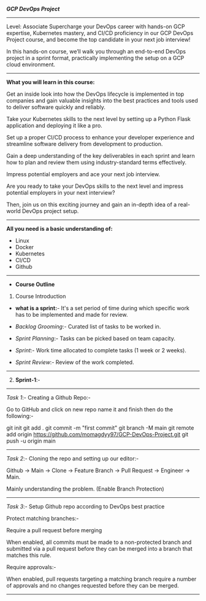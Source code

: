 ***GCP DevOps Project***

----------------------------------------------------------------------------------------------------------------------------------------------------------------------------

Level: Associate
Supercharge your DevOps career with hands-on GCP expertise, Kubernetes mastery, and CI/CD proficiency in our GCP DevOps Project course, and become the top candidate in your next job interview!

In this hands-on course, we’ll walk you through an end-to-end DevOps project in a sprint format, practically implementing the setup on a GCP cloud environment. 

----------------------------------------------------------------------------------------------------------------------------------------------------------------------------


**What you will learn in this course:**

Get an inside look into how the DevOps lifecycle is implemented in top companies and gain valuable insights into the best practices and tools used to deliver software quickly and reliably.

Take your Kubernetes skills to the next level by setting up a Python Flask application and deploying it like a pro.

Set up a proper CI/CD process to enhance your developer experience and streamline software delivery from development to production.

Gain a deep understanding of the key deliverables in each sprint and learn how to plan and review them using industry-standard terms effectively.

Impress potential employers and ace your next job interview.

Are you ready to take your DevOps skills to the next level and impress potential employers in your next interview? 

Then, join us on this exciting journey and gain an in-depth idea of a real-world DevOps project setup. 

----------------------------------------------------------------------------------------------------------------------------------------------------------------------------

**All you need is a basic understanding of:**

- Linux
- Docker
- Kubernetes
- CI/CD
- Github

----------------------------------------------------------------------------------------------------------------------------------------------------------------------------

- **Course Outline**

1. Course Introduction

- **what is a sprint:**- It's a set period of time during which specific work has to be implemented and made for review.

- *Backlog Grooming*:- Curated list of tasks to be worked in.

- *Sprint Planning*:- Tasks can be picked based on team capacity.

- *Sprint*:- Work time allocated to complete tasks (1 week or 2 weeks). 

- *Sprint Review*:- Review of the work completed. 

--------------------------------------------------------------------------------

2. **Sprint-1**:-

--------------------------------------------------------------------------------

*Task 1*:- Creating a Github Repo:-

Go to GitHub and click on new repo name it and finish then do the following:-

git init
git add .
git commit -m "first commit"
git branch -M main
git remote add origin https://github.com/momagdyy97/GCP-DevOps-Project.git
git push -u origin main

--------------------------------------------------------------------------------

*Task 2*:- Cloning the repo and setting up our editor:-

Github -> Main -> Clone -> Feature Branch -> Pull Request -> Engineer -> Main.

Mainly understanding the problem. (Enable Branch Protection)

--------------------------------------------------------------------------------

*Task 3*:- Setup Github repo according to DevOps best practice

Protect matching branches:-

Require a pull request before merging

When enabled, all commits must be made to a non-protected branch and submitted via a pull request before they can be merged into a branch that matches this rule.

Require approvals:-

When enabled, pull requests targeting a matching branch require a number of approvals and no changes requested before they can be merged.

--------------------------------------------------------------------------------